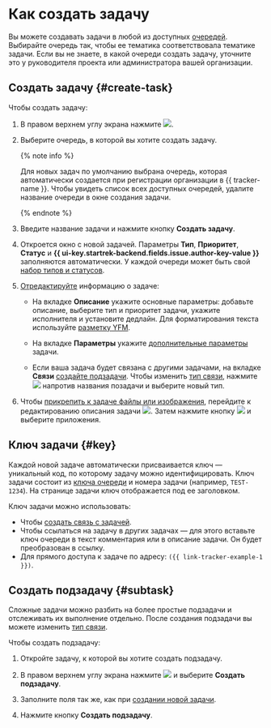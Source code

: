 # Как создать задачу

Вы можете создавать задачи в любой из доступных [очередей](../queue-intro.md). Выбирайте очередь так, чтобы ее тематика соответствовала тематике задачи. Если вы не знаете, в какой очереди создать задачу, уточните это у руководителя проекта или администратора вашей организации.

## Создать задачу {#create-task}

Чтобы создать задачу:

1. В правом верхнем углу экрана нажмите ![](../../_assets/tracker/add-task-mobile.png).

1. Выберите очередь, в которой вы хотите создать задачу. 


    {% note info %}

    Для новых задач по умолчанию выбрана очередь, которая автоматически создается при регистрации организации в {{ tracker-name }}. Чтобы увидеть список всех доступных очередей, удалите название очереди в окне создания задачи.

    {% endnote %}
		

1. Введите название задачи и нажмите кнопку **Создать задачу**.

1. Откроется окно с новой задачей. Параметры **Тип**, **Приоритет**, **Статус** и **{{ ui-key.startrek-backend.fields.issue.author-key-value }}** заполняются автоматически. У каждой очереди может быть свой [набор типов и статусов](../manager/add-ticket-type.md).

1. [Отредактируйте](edit-ticket.md) информацию о задаче:
        
    * На вкладке **Описание** укажите основные параметры: добавьте описание, выберите тип и приоритет задачи, укажите исполнителя и установите дедлайн. Для форматирования текста используйте [разметку YFM](../user/markup.md).
        
    * На вкладке **Параметры** укажите [дополнительные параметры](../user/create-param.md#default-fields) задачи.

    * Если ваша задача будет связана с другими задачами, на вкладке **Связи** [создайте подзадачи](#subtask). Чтобы изменить [тип связи](../user/links.md), нажмите ![](../../_assets/tracker/dots.png) напротив названия позадачи и выберите новый тип.
    
1. Чтобы [прикрепить к задаче файлы или изображения](attach-file.md), перейдите к редактированию описания задачи ![](../../_assets/tracker/icon-edit.png). Затем нажмите кнопку ![](../../_assets/tracker/pin.png) и выберите приложения.

## Ключ задачи {#key}

Каждой новой задаче автоматически присваивается ключ — уникальный код, по которому задачу можно идентифицировать. Ключ задачи состоит из [ключа очереди](../manager/create-queue.md#key) и номера задачи (например, `TEST-1234`). На странице задачи ключ отображается под ее заголовком.

Ключ задачи можно использовать:

* Чтобы [создать связь с задачей](ticket-links.md).
* Чтобы ссылаться на задачу в других задачах — для этого вставьте ключ очереди в текст комментария или в описание задачи. Он будет преобразован в ссылку.
* Для прямого доступа к задаче по адресу: `({{ link-tracker-example-1 }})`.

## Создать подзадачу {#subtask}

Сложные задачи можно разбить на более простые подзадачи и отслеживать их выполнение отдельно. После создания подзадачи вы можете изменить [тип связи](../user/links.md).

Чтобы создать подзадачу:

1. Откройте задачу, к которой вы хотите создать подзадачу.

1. В правом верхнем углу экрана нажмите ![](../../_assets/tracker/dots.png) и выберите **Создать подзадачу**.

1. Заполните поля так же, как при [создании новой задачи](#create-task).

1. Нажмите кнопку **Создать подзадачу**.




